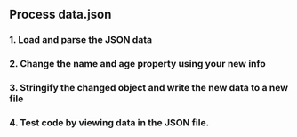 ## Process data.json
### 1. Load and parse the JSON data
### 2. Change the name and age property using your new info
### 3. Stringify the changed object and write the new data to a new file
### 4. Test code by viewing data in the JSON file.
